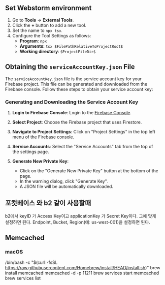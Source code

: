 ## Set Webstorm environment 
1. Go to **Tools** -> **External Tools**.
2. Click the **+** button to add a new tool.
3. Set the name to `npx tsx`.
4. Configure the Tool Settings as follows:
    - **Program**: `npx`
    - **Arguments**: `tsx $FilePathRelativeToProjectRoot$`
    - **Working directory**: `$ProjectFileDir$`

## Obtaining the `serviceAccountKey.json` File

The `serviceAccountKey.json` file is the service account key for your Firebase project. This file can be generated and downloaded from the Firebase console. Follow these steps to obtain your service account key:

### Generating and Downloading the Service Account Key

1. **Login to Firebase Console**: Login to the [Firebase Console](https://console.firebase.google.com/).

2. **Select Project**: Choose the Firebase project that uses Firestore.

3. **Navigate to Project Settings**: Click on "Project Settings" in the top left menu of the Firebase console.

4. **Service Accounts**: Select the "Service Accounts" tab from the top of the settings page.

5. **Generate New Private Key**:
   - Click on the "Generate New Private Key" button at the bottom of the page.
   - In the warning dialog, click "Generate Key".
   - A JSON file will be automatically downloaded.


## 포컷베이스 와 b2 같이 사용할때 
b2에서 keyID 가 Access Key이고 applicationKey 가 Secret Key이다. 그에 맞게 설정하면 된다.
Endpoint, Bucket, Region(예: us-west-001)을 설정하면 된다.


## Memcached
### macOS
/bin/bash -c "$(curl -fsSL https://raw.githubusercontent.com/Homebrew/install/HEAD/install.sh)"
brew install memcached
memcached -d -p 11211
brew services start memcached
brew services list
